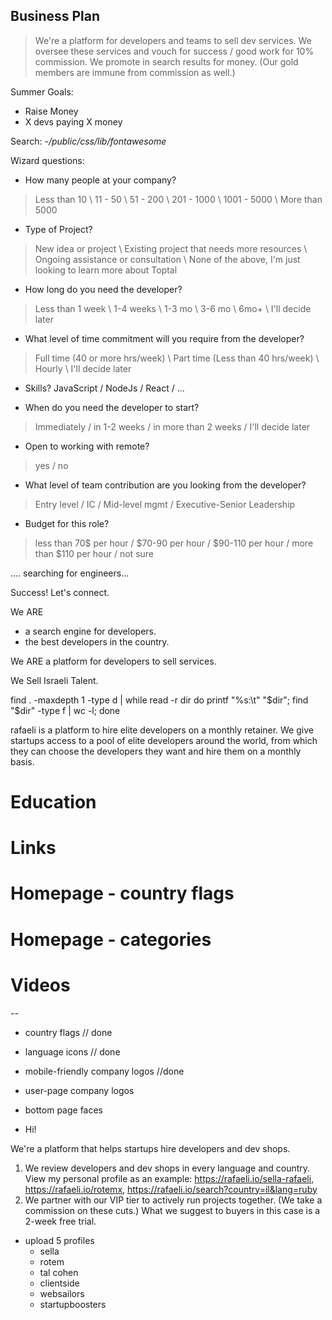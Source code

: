 Business Plan
-------------
> We're a platform for developers and teams to sell dev services.
> We oversee these services and vouch for success / good work for 10% commission.
> We promote in search results for money. (Our gold members are immune from commission as well.)

Summer Goals:
* Raise Money
* X devs paying X money

Search:
-*/public/css/lib/fontawesome*

Wizard questions:
- How many people at your company? 
> Less than 10 \ 11 - 50 \ 51 - 200 \ 201 - 1000 \ 1001 - 5000 \ More than 5000 

- Type of Project? 
> New idea or project \ Existing project that needs more resources \ Ongoing assistance or consultation \ None of the above, I'm just looking to learn more about Toptal

- How long do you need the developer?
> Less than 1 week \ 1-4 weeks \ 1-3 mo \ 3-6 mo \ 6mo+ \ I'll decide later

- What level of time commitment will you require from the developer?
> Full time (40 or more hrs/week) \ Part time (Less than 40 hrs/week) \ Hourly \ I'll decide later

- Skills? 
JavaScript / NodeJs / React / ... 

- When do you need the developer to start?
> Immediately / in 1-2 weeks / in more than 2 weeks / I'll decide later 

- Open to working with remote?
> yes / no

- What level of team contribution are you looking from the developer?
> Entry level / IC / Mid-level mgmt / Executive-Senior Leadership

- Budget for this role?
> less than 70$ per hour / $70-90 per hour / $90-110 per hour / more than $110 per hour / not sure 

.... searching for engineers...

Success! Let's connect. 



We ARE
- a search engine for developers.
- the best developers in the country. 

We ARE a platform for developers to sell services. 



We Sell Israeli Talent. 

find . -maxdepth 1 -type d | while read -r dir
do printf "%s:\t" "$dir"; find "$dir" -type f | wc -l; done

rafaeli is a platform to hire elite developers on a monthly retainer. We give startups access to a pool of elite developers around the world, from which they can choose the developers they want and hire them on a monthly basis. 


# Education
# Links
# Homepage - country flags 
# Homepage - categories 
# Videos 

-- 
* country flags // done 
* language icons // done 
* mobile-friendly company logos //done 
* user-page company logos 
* bottom page faces 

* Hi! 

We're a platform that helps startups hire developers and dev shops. 

1. We review developers and dev shops in every language and country. View my personal profile as an example: https://rafaeli.io/sella-rafaeli, https://rafaeli.io/rotemx, https://rafaeli.io/search?country=il&lang=ruby
2. We partner with our VIP tier to actively run projects together. (We take a commission on these cuts.) What we suggest to buyers in this case is a 2-week free trial. 


* upload 5 profiles
	- sella
	- rotem
	- tal cohen
	- clientside
	- websailors
	- startupboosters
